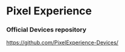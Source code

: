 # Pixel Experience #

### Official Devices repository ###

https://github.com/PixelExperience-Devices/
